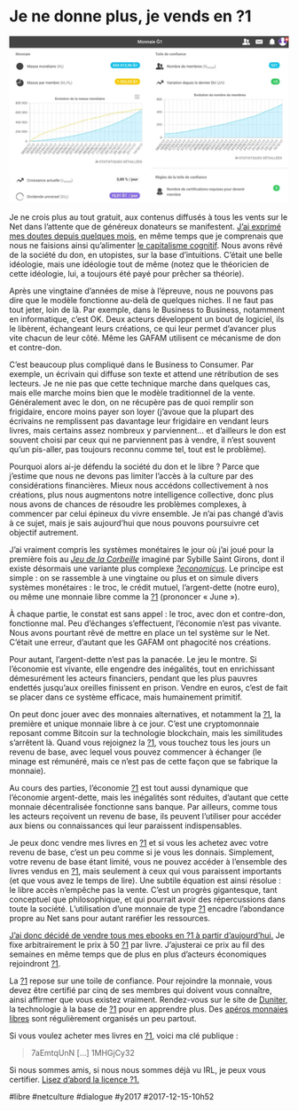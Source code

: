 # Je ne donne plus, je vends en ?1

![Duniter](_i/duniter.webp)

Je ne crois plus au tout gratuit, aux contenus diffusés à tous les vents sur le Net dans l’attente que de généreux donateurs se manifestent. [J’ai exprimé mes doutes depuis quelques mois](#libre), en même temps que je comprenais que nous ne faisions ainsi qu’alimenter [le capitalisme cognitif](#capitalisme-cognitif). Nous avons rêvé de la société du don, en utopistes, sur la base d’intuitions. C’était une belle idéologie, mais une idéologie tout de même (notez que le théoricien de cette idéologie, lui, a toujours été payé pour prêcher sa théorie).

Après une vingtaine d’années de mise à l’épreuve, nous ne pouvons pas dire que le modèle fonctionne au-delà de quelques niches. Il ne faut pas tout jeter, loin de là. Par exemple, dans le Business to Business, notamment en informatique, c’est OK. Deux acteurs développent un bout de logiciel, ils le libèrent, échangeant leurs créations, ce qui leur permet d’avancer plus vite chacun de leur côté. Même les GAFAM utilisent ce mécanisme de don et contre-don.

C’est beaucoup plus compliqué dans le Business to Consumer. Par exemple, un écrivain qui diffuse son texte et attend une rétribution de ses lecteurs. Je ne nie pas que cette technique marche dans quelques cas, mais elle marche moins bien que le modèle traditionnel de la vente. Généralement avec le don, on ne récupère pas de quoi remplir son frigidaire, encore moins payer son loyer (j’avoue que la plupart des écrivains ne remplissent pas davantage leur frigidaire en vendant leurs livres, mais certains assez nombreux y parviennent… et d’ailleurs le don est souvent choisi par ceux qui ne parviennent pas à vendre, il n’est souvent qu’un pis-aller, pas toujours reconnu comme tel, tout est le problème).

Pourquoi alors ai-je défendu la société du don et le libre ? Parce que j’estime que nous ne devons pas limiter l’accès à la culture par des considérations financières. Mieux nous accédons collectivement à nos créations, plus nous augmentons notre intelligence collective, donc plus nous avons de chances de résoudre les problèmes complexes, à commencer par celui épineux du vivre ensemble. Je n’ai pas changé d’avis à ce sujet, mais je sais aujourd’hui que nous pouvons poursuivre cet objectif autrement.

J’ai vraiment compris les systèmes monétaires le jour où j’ai joué pour la première fois au [*Jeu de la Corbeille*](http://www.valeureux.org/blog/produits/les-jeux/le-jeu-de-la-corbeille/) imaginé par Sybille Saint Girons, dont il existe désormais une variante plus complexe [*?economicus*](http://geconomicus.glibre.org/). Le principe est simple : on se rassemble à une vingtaine ou plus et on simule divers systèmes monétaires : le troc, le crédit mutuel, l’argent-dette (notre euro), ou même une monnaie libre comme la [?1](https://g1.duniter.fr/) (prononcer « June »).

À chaque partie, le constat est sans appel : le troc, avec don et contre-don, fonctionne mal. Peu d’échanges s’effectuent, l’économie n’est pas vivante. Nous avons pourtant rêvé de mettre en place un tel système sur le Net. C’était une erreur, d’autant que les GAFAM ont phagocité nos créations.

Pour autant, l’argent-dette n’est pas la panacée. Le jeu le montre. Si l’économie est vivante, elle engendre des inégalités, tout en enrichissant démesurément les acteurs financiers, pendant que les plus pauvres endettés jusqu’aux oreilles finissent en prison. Vendre en euros, c’est de fait se placer dans ce système efficace, mais humainement primitif.

On peut donc jouer avec des monnaies alternatives, et notamment la [?1](https://g1.duniter.fr/), la première et unique monnaie libre à ce jour. C’est une cryptomonnaie reposant comme Bitcoin sur la technologie blockchain, mais les similitudes s’arrêtent là. Quand vous rejoignez la [?1](https://g1.duniter.fr/), vous touchez tous les jours un revenu de base, avec lequel vous pouvez commencer à échanger (le minage est rémunéré, mais ce n’est pas de cette façon que se fabrique la monnaie).

Au cours des parties, l’économie [?1](https://g1.duniter.fr/) est tout aussi dynamique que l’économie argent-dette, mais les inégalités sont réduites, d’autant que cette monnaie décentralisée fonctionne sans banque. Par ailleurs, comme tous les acteurs reçoivent un revenu de base, ils peuvent l’utiliser pour accéder aux biens ou connaissances qui leur paraissent indispensables.

Je peux donc vendre mes livres en [?1](https://g1.duniter.fr/) et si vous les achetez avec votre revenu de base, c’est un peu comme si je vous les donnais. Simplement, votre revenu de base étant limité, vous ne pouvez accéder à l’ensemble des livres vendus en [?1](https://g1.duniter.fr/), mais seulement à ceux qui vous paraissent importants (et que vous avez le temps de lire). Une subtile équation est ainsi résolue : le libre accès n’empêche pas la vente. C’est un progrès gigantesque, tant conceptuel que philosophique, et qui pourrait avoir des répercussions dans toute la société. L’utilisation d’une monnaie de type [?1](https://g1.duniter.fr/) encadre l’abondance propre au Net sans pour autant raréfier les ressources.

[J’ai donc décidé de vendre tous mes ebooks en ?1 à partir d’aujourd’hui.](https://www.gchange.fr/#/app/market/view/AWBZdIvLLt_shuNstw5I/) Je fixe arbitrairement le prix à 50 [?1](https://g1.duniter.fr/) par livre. J’ajusterai ce prix au fil des semaines en même temps que de plus en plus d’acteurs économiques rejoindront [?1](https://g1.duniter.fr/).

La [?1](https://g1.duniter.fr/) repose sur une toile de confiance. Pour rejoindre la monnaie, vous devez être certifié par cinq de ses membres qui doivent vous connaître, ainsi affirmer que vous existez vraiment. Rendez-vous sur le site de [Duniter](https://www.duniter.fr/), la technologie à la base de [?1](https://g1.duniter.fr/) pour en apprendre plus. Des [apéros monnaies libres](https://forum.duniter.fr/) sont régulièrement organisés un peu partout.

Si vous voulez acheter mes livres en [?1](https://g1.duniter.fr/), voici ma clé publique :

> 7aEmtqUnN […] 1MHGjCy32

Si nous sommes amis, si nous nous sommes déjà vu IRL, je peux vous certifier. [Lisez d’abord la licence ?1.](https://duniter.org/fr/wiki/licence-g1/)

#libre #netculture #dialogue #y2017 #2017-12-15-10h52
